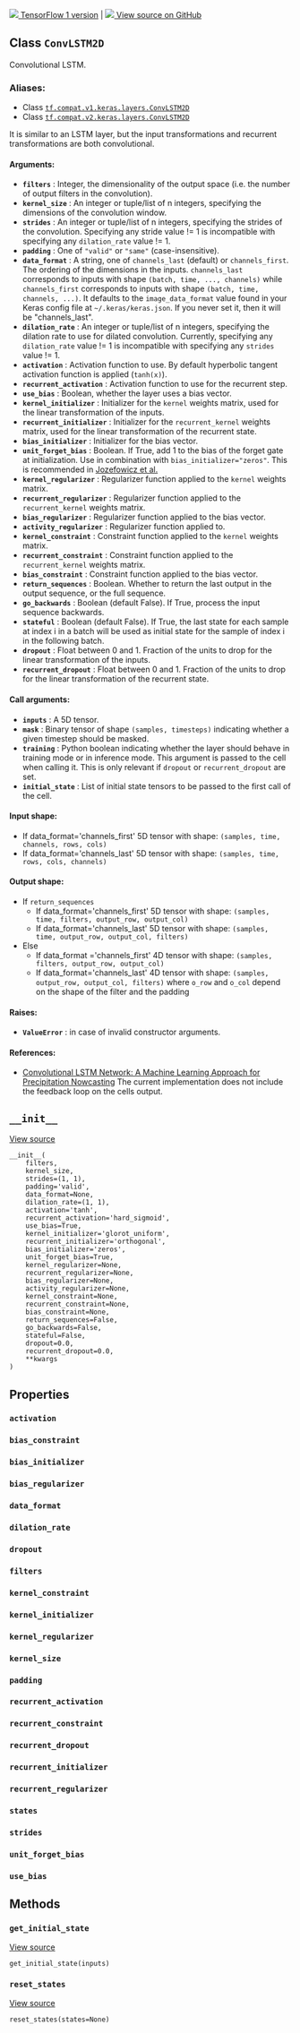 [ ![](https://tensorflow.google.cn/images/tf_logo_32px.png) TensorFlow 1
version](/versions/r1.15/api_docs/python/tf/keras/layers/ConvLSTM2D) |  [
![](https://tensorflow.google.cn/images/GitHub-Mark-32px.png) View source on
GitHub
](https://github.com/tensorflow/tensorflow/blob/r2.0/tensorflow/python/keras/layers/convolutional_recurrent.py#L758-L1062)  
  
  
## Class `ConvLSTM2D`

Convolutional LSTM.

### Aliases:

  * Class [`tf.compat.v1.keras.layers.ConvLSTM2D`](/api_docs/python/tf/keras/layers/ConvLSTM2D)
  * Class [`tf.compat.v2.keras.layers.ConvLSTM2D`](/api_docs/python/tf/keras/layers/ConvLSTM2D)

It is similar to an LSTM layer, but the input transformations and recurrent
transformations are both convolutional.

#### Arguments:

  * **`filters`** : Integer, the dimensionality of the output space (i.e. the number of output filters in the convolution).
  * **`kernel_size`** : An integer or tuple/list of n integers, specifying the dimensions of the convolution window.
  * **`strides`** : An integer or tuple/list of n integers, specifying the strides of the convolution. Specifying any stride value != 1 is incompatible with specifying any `dilation_rate` value != 1.
  * **`padding`** : One of `"valid"` or `"same"` (case-insensitive).
  * **`data_format`** : A string, one of `channels_last` (default) or `channels_first`. The ordering of the dimensions in the inputs. `channels_last` corresponds to inputs with shape `(batch, time, ..., channels)` while `channels_first` corresponds to inputs with shape `(batch, time, channels, ...)`. It defaults to the `image_data_format` value found in your Keras config file at `~/.keras/keras.json`. If you never set it, then it will be "channels_last".
  * **`dilation_rate`** : An integer or tuple/list of n integers, specifying the dilation rate to use for dilated convolution. Currently, specifying any `dilation_rate` value != 1 is incompatible with specifying any `strides` value != 1.
  * **`activation`** : Activation function to use. By default hyperbolic tangent activation function is applied (`tanh(x)`).
  * **`recurrent_activation`** : Activation function to use for the recurrent step.
  * **`use_bias`** : Boolean, whether the layer uses a bias vector.
  * **`kernel_initializer`** : Initializer for the `kernel` weights matrix, used for the linear transformation of the inputs.
  * **`recurrent_initializer`** : Initializer for the `recurrent_kernel` weights matrix, used for the linear transformation of the recurrent state.
  * **`bias_initializer`** : Initializer for the bias vector.
  * **`unit_forget_bias`** : Boolean. If True, add 1 to the bias of the forget gate at initialization. Use in combination with `bias_initializer="zeros"`. This is recommended in [Jozefowicz et al.](http://www.jmlr.org/proceedings/papers/v37/jozefowicz15.pdf)
  * **`kernel_regularizer`** : Regularizer function applied to the `kernel` weights matrix.
  * **`recurrent_regularizer`** : Regularizer function applied to the `recurrent_kernel` weights matrix.
  * **`bias_regularizer`** : Regularizer function applied to the bias vector.
  * **`activity_regularizer`** : Regularizer function applied to.
  * **`kernel_constraint`** : Constraint function applied to the `kernel` weights matrix.
  * **`recurrent_constraint`** : Constraint function applied to the `recurrent_kernel` weights matrix.
  * **`bias_constraint`** : Constraint function applied to the bias vector.
  * **`return_sequences`** : Boolean. Whether to return the last output in the output sequence, or the full sequence.
  * **`go_backwards`** : Boolean (default False). If True, process the input sequence backwards.
  * **`stateful`** : Boolean (default False). If True, the last state for each sample at index i in a batch will be used as initial state for the sample of index i in the following batch.
  * **`dropout`** : Float between 0 and 1. Fraction of the units to drop for the linear transformation of the inputs.
  * **`recurrent_dropout`** : Float between 0 and 1. Fraction of the units to drop for the linear transformation of the recurrent state.

#### Call arguments:

  * **`inputs`** : A 5D tensor.
  * **`mask`** : Binary tensor of shape `(samples, timesteps)` indicating whether a given timestep should be masked.
  * **`training`** : Python boolean indicating whether the layer should behave in training mode or in inference mode. This argument is passed to the cell when calling it. This is only relevant if `dropout` or `recurrent_dropout` are set.
  * **`initial_state`** : List of initial state tensors to be passed to the first call of the cell.

#### Input shape:

  * If data_format='channels_first' 5D tensor with shape: `(samples, time, channels, rows, cols)`
  * If data_format='channels_last' 5D tensor with shape: `(samples, time, rows, cols, channels)`

#### Output shape:

  * If `return_sequences`
    * If data_format='channels_first' 5D tensor with shape: `(samples, time, filters, output_row, output_col)`
    * If data_format='channels_last' 5D tensor with shape: `(samples, time, output_row, output_col, filters)`
  * Else 
    * If data_format ='channels_first' 4D tensor with shape: `(samples, filters, output_row, output_col)`
    * If data_format='channels_last' 4D tensor with shape: `(samples, output_row, output_col, filters)` where `o_row` and `o_col` depend on the shape of the filter and the padding

#### Raises:

  * **`ValueError`** : in case of invalid constructor arguments.

#### References:

  * [Convolutional LSTM Network: A Machine Learning Approach for Precipitation Nowcasting](http://arxiv.org/abs/1506.04214v1) The current implementation does not include the feedback loop on the cells output.

## `__init__`

[View
source](https://github.com/tensorflow/tensorflow/blob/r2.0/tensorflow/python/keras/layers/convolutional_recurrent.py#L877-L931)

    
    
    __init__(
        filters,
        kernel_size,
        strides=(1, 1),
        padding='valid',
        data_format=None,
        dilation_rate=(1, 1),
        activation='tanh',
        recurrent_activation='hard_sigmoid',
        use_bias=True,
        kernel_initializer='glorot_uniform',
        recurrent_initializer='orthogonal',
        bias_initializer='zeros',
        unit_forget_bias=True,
        kernel_regularizer=None,
        recurrent_regularizer=None,
        bias_regularizer=None,
        activity_regularizer=None,
        kernel_constraint=None,
        recurrent_constraint=None,
        bias_constraint=None,
        return_sequences=False,
        go_backwards=False,
        stateful=False,
        dropout=0.0,
        recurrent_dropout=0.0,
        **kwargs
    )
    

## Properties

### `activation`

### `bias_constraint`

### `bias_initializer`

### `bias_regularizer`

### `data_format`

### `dilation_rate`

### `dropout`

### `filters`

### `kernel_constraint`

### `kernel_initializer`

### `kernel_regularizer`

### `kernel_size`

### `padding`

### `recurrent_activation`

### `recurrent_constraint`

### `recurrent_dropout`

### `recurrent_initializer`

### `recurrent_regularizer`

### `states`

### `strides`

### `unit_forget_bias`

### `use_bias`

## Methods

### `get_initial_state`

[View
source](https://github.com/tensorflow/tensorflow/blob/r2.0/tensorflow/python/keras/layers/convolutional_recurrent.py#L278-L292)

    
    
    get_initial_state(inputs)
    

### `reset_states`

[View
source](https://github.com/tensorflow/tensorflow/blob/r2.0/tensorflow/python/keras/layers/convolutional_recurrent.py#L414-L482)

    
    
    reset_states(states=None)
    

